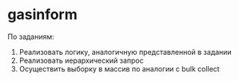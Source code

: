# gasinform

По заданиям:

1. Реализовать логику, аналогичную представленной в задании
2. Реализовать иерархический запрос
3. Осуществить выборку в массив по аналогии с bulk collect
